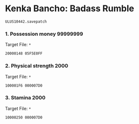 #  Kenka Bancho: Badass Rumble

`ULUS10442.savepatch`

### 1. Possession money 99999999

Target File: `*`

```
20000148 05F5E0FF
```

### 2. Physical strength 2000

Target File: `*`

```
100001F6 000007D0
```

### 3. Stamina 2000

Target File: `*`

```
10000250 000007D0
```

